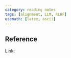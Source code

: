 ```yaml
---
category: reading notes
tags: [alignment, LLM, RLHF]
usemath: [latex, ascii]
---
```


## Reference
Link: 